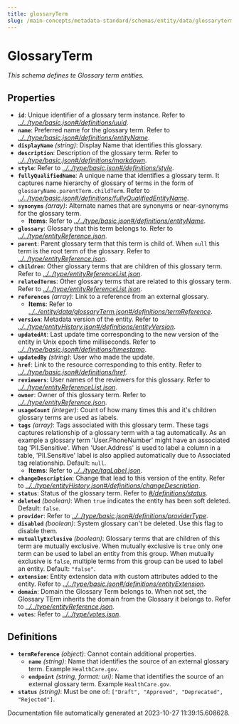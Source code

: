 ```yaml
---
title: glossaryTerm
slug: /main-concepts/metadata-standard/schemas/entity/data/glossaryterm
---
```


# GlossaryTerm

*This schema defines te Glossary term entities.*

## Properties

- **`id`**: Unique identifier of a glossary term instance. Refer to *[../../type/basic.json#/definitions/uuid](#/../type/basic.json#/definitions/uuid)*.
- **`name`**: Preferred name for the glossary term. Refer to *[../../type/basic.json#/definitions/entityName](#/../type/basic.json#/definitions/entityName)*.
- **`displayName`** *(string)*: Display Name that identifies this glossary.
- **`description`**: Description of the glossary term. Refer to *[../../type/basic.json#/definitions/markdown](#/../type/basic.json#/definitions/markdown)*.
- **`style`**: Refer to *[../../type/basic.json#/definitions/style](#/../type/basic.json#/definitions/style)*.
- **`fullyQualifiedName`**: A unique name that identifies a glossary term. It captures name hierarchy of glossary of terms in the form of `glossaryName.parentTerm.childTerm`. Refer to *[../../type/basic.json#/definitions/fullyQualifiedEntityName](#/../type/basic.json#/definitions/fullyQualifiedEntityName)*.
- **`synonyms`** *(array)*: Alternate names that are synonyms or near-synonyms for the glossary term.
  - **Items**: Refer to *[../../type/basic.json#/definitions/entityName](#/../type/basic.json#/definitions/entityName)*.
- **`glossary`**: Glossary that this term belongs to. Refer to *[../../type/entityReference.json](#/../type/entityReference.json)*.
- **`parent`**: Parent glossary term that this term is child of. When `null` this term is the root term of the glossary. Refer to *[../../type/entityReference.json](#/../type/entityReference.json)*.
- **`children`**: Other glossary terms that are children of this glossary term. Refer to *[../../type/entityReferenceList.json](#/../type/entityReferenceList.json)*.
- **`relatedTerms`**: Other glossary terms that are related to this glossary term. Refer to *[../../type/entityReferenceList.json](#/../type/entityReferenceList.json)*.
- **`references`** *(array)*: Link to a reference from an external glossary.
  - **Items**: Refer to *[../../entity/data/glossaryTerm.json#/definitions/termReference](#/../entity/data/glossaryTerm.json#/definitions/termReference)*.
- **`version`**: Metadata version of the entity. Refer to *[../../type/entityHistory.json#/definitions/entityVersion](#/../type/entityHistory.json#/definitions/entityVersion)*.
- **`updatedAt`**: Last update time corresponding to the new version of the entity in Unix epoch time milliseconds. Refer to *[../../type/basic.json#/definitions/timestamp](#/../type/basic.json#/definitions/timestamp)*.
- **`updatedBy`** *(string)*: User who made the update.
- **`href`**: Link to the resource corresponding to this entity. Refer to *[../../type/basic.json#/definitions/href](#/../type/basic.json#/definitions/href)*.
- **`reviewers`**: User names of the reviewers for this glossary. Refer to *[../../type/entityReferenceList.json](#/../type/entityReferenceList.json)*.
- **`owner`**: Owner of this glossary term. Refer to *[../../type/entityReference.json](#/../type/entityReference.json)*.
- **`usageCount`** *(integer)*: Count of how many times this and it's children glossary terms are used as labels.
- **`tags`** *(array)*: Tags associated with this glossary term. These tags captures relationship of a glossary term with a tag automatically. As an example a glossary term 'User.PhoneNumber' might have an associated tag 'PII.Sensitive'. When 'User.Address' is used to label a column in a table, 'PII.Sensitive' label is also applied automatically due to Associated tag relationship. Default: `null`.
  - **Items**: Refer to *[../../type/tagLabel.json](#/../type/tagLabel.json)*.
- **`changeDescription`**: Change that lead to this version of the entity. Refer to *[../../type/entityHistory.json#/definitions/changeDescription](#/../type/entityHistory.json#/definitions/changeDescription)*.
- **`status`**: Status of the glossary term. Refer to *[#/definitions/status](#definitions/status)*.
- **`deleted`** *(boolean)*: When `true` indicates the entity has been soft deleted. Default: `false`.
- **`provider`**: Refer to *[../../type/basic.json#/definitions/providerType](#/../type/basic.json#/definitions/providerType)*.
- **`disabled`** *(boolean)*: System glossary can't be deleted. Use this flag to disable them.
- **`mutuallyExclusive`** *(boolean)*: Glossary terms that are children of this term are mutually exclusive. When mutually exclusive is `true` only one term can be used to label an entity from this group. When mutually exclusive is `false`, multiple terms from this group can be used to label an entity. Default: `"false"`.
- **`extension`**: Entity extension data with custom attributes added to the entity. Refer to *[../../type/basic.json#/definitions/entityExtension](#/../type/basic.json#/definitions/entityExtension)*.
- **`domain`**: Domain the Glossary Term belongs to. When not set, the Glossary TErm inherits the domain from the Glossary it belongs to. Refer to *[../../type/entityReference.json](#/../type/entityReference.json)*.
- **`votes`**: Refer to *[../../type/votes.json](#/../type/votes.json)*.
## Definitions

- <a id="definitions/termReference"></a>**`termReference`** *(object)*: Cannot contain additional properties.
  - **`name`** *(string)*: Name that identifies the source of an external glossary term. Example `HealthCare.gov`.
  - **`endpoint`** *(string, format: uri)*: Name that identifies the source of an external glossary term. Example `HealthCare.gov`.
- <a id="definitions/status"></a>**`status`** *(string)*: Must be one of: `["Draft", "Approved", "Deprecated", "Rejected"]`.


Documentation file automatically generated at 2023-10-27 11:39:15.608628.
